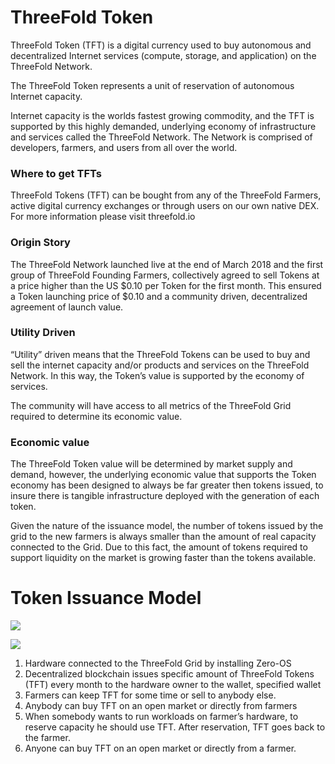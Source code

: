 # ThreeFold Token

ThreeFold Token (TFT) is a digital currency used to buy autonomous and decentralized Internet services (compute, storage, and application) on the ThreeFold Network. 

The ThreeFold Token represents a unit of reservation of autonomous Internet capacity.

Internet capacity is the worlds fastest growing commodity, and the TFT is supported by this highly demanded, underlying economy of infrastructure and services called the ThreeFold Network. The Network is comprised of developers, farmers, and users from all over the world.

### Where to get TFTs
ThreeFold Tokens (TFT) can be bought from any of the ThreeFold Farmers, active digital currency exchanges or through users on our own native DEX. For more information please visit threefold.io

### Origin Story  

The ThreeFold Network launched live at the end of March 2018 and the first group of ThreeFold Founding Farmers, collectively agreed to sell Tokens at a price higher than the US $0.10 per Token for the first month. This ensured a Token launching price of $0.10 and a community driven, decentralized agreement of launch value.  

### Utility Driven

“Utility” driven means that the ThreeFold Tokens can be used to buy and sell the internet capacity and/or products and services on the ThreeFold Network. In this way, the Token’s value is supported by the economy of services.

The community will have access to all metrics of the ThreeFold Grid required to determine its economic value.

### Economic value

The ThreeFold Token value will be determined by market supply and demand, however, the underlying economic value that supports the Token economy has been designed to always be far greater then tokens issued, to insure there is tangible infrastructure deployed with the generation of each token. 

Given the nature of the issuance model, the number of tokens issued by the grid to the new farmers is always smaller than the amount of real capacity connected to the Grid.  Due to this fact, the amount of tokens required to support liquidity on the market is growing faster than the tokens available.  

# Token Issuance Model

![](https://raw.githubusercontent.com/threefoldfoundation/info_tokens/development/docs/img/token_cycle.png)

![](https://raw.githubusercontent.com/threefoldfoundation/info_tokens/development/docs/img/token_issuance_economy.png)

1. Hardware connected to the ThreeFold Grid by installing Zero-OS
2. Decentralized blockchain issues specific amount of ThreeFold Tokens (TFT) every month to the hardware owner to the wallet, specified wallet
3. Farmers can keep TFT for some time or sell to anybody else.
4. Anybody can buy TFT on an open market or directly from farmers
5. When somebody wants to run workloads on farmer’s hardware, to reserve capacity he should use TFT. After reservation, TFT goes back to the farmer.
6. Anyone can buy TFT on an open market or directly from a farmer.


